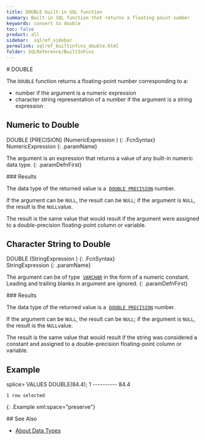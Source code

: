 ```yaml
---
title: DOUBLE built-in SQL function
summary: Built-in SQL function that returns a floating point number
keywords: convert to double
toc: false
product: all
sidebar:  sqlref_sidebar
permalink: sqlref_builtinfcns_double.html
folder: SQLReference/BuiltInFcns
---
```

<section>
<div class="TopicContent" data-swiftype-index="true" markdown="1">
# DOUBLE

The `DOUBLE` function returns a floating-point number corresponding to
a:

* number if the argument is a numeric expression
* character string representation of a number if the argument is a
  string expression

## Numeric to Double

<div class="fcnWrapperWide" markdown="1">
    DOUBLE [PRECISION] (NumericExpression )
{: .FcnSyntax}

</div>
<div class="paramList" markdown="1">
NumericExpression
{: .paramName}

The argument is an expression that returns a value of any built-in
numeric data type.
{: .paramDefnFirst}

</div>
### Results

The data type of the returned value is a &nbsp;[`DOUBLE
PRECISION`](sqlref_datatypes_doubleprecision.html) number.

If the argument can be `NULL`, the result can be `NULL`; if the argument
is `NULL`, the result is the `NULL`value.

The result is the same value that would result if the argument were
assigned to a double-precision floating-point column or variable.

## Character String to Double

<div class="fcnWrapperWide" markdown="1">
    DOUBLE (StringExpression )
{: .FcnSyntax}

</div>
<div class="paramList" markdown="1">
StringExpression
{: .paramName}

The argument can be of type &nbsp;[`VARCHAR`](sqlref_datatypes_varchar.html)
in the form of a numeric constant. Leading and trailing blanks in
argument are ignored.
{: .paramDefnFirst}

</div>
### Results

The data type of the returned value is a &nbsp;[`DOUBLE
PRECISION`](sqlref_datatypes_doubleprecision.html) number.

If the argument can be `NULL`, the result can be `NULL`; if the argument
is `NULL`, the result is the `NULL`value.

The result is the same value that would result if the string was
considered a constant and assigned to a double-precision floating-point
column or variable.

## Example

<div class="preWrapper" markdown="1">
    splice> VALUES DOUBLE(84.4);
    1
    ----------
    84.4

    1 row selected
{: .Example xml:space="preserve"}

</div>
## See Also

* [About Data Types](sqlref_datatypes_numerictypes.html)

</div>
</section>
